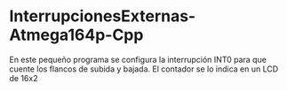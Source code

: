 # InterrupcionesExternas-Atmega164p-Cpp
En este pequeño programa se configura la interrupción INT0 para que cuente los flancos de subida y bajada.
El contador se lo indica en un LCD de 16x2

